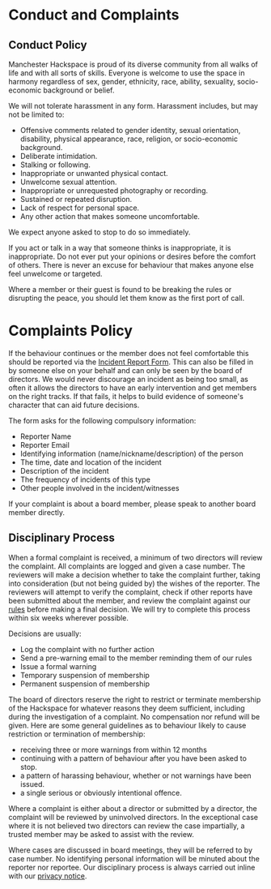 # Conduct and Complaints

## Conduct Policy
Manchester Hackspace is proud of its diverse community from all walks of life and with all sorts of skills.
Everyone is welcome to use the space in harmony regardless of sex, gender, ethnicity, race, ability, sexuality, socio-economic background or belief.

We will not tolerate harassment in any form. Harassment includes, but may not be limited to:

  * Offensive comments related to gender identity, sexual orientation, disability, physical appearance, race, religion, or socio-economic background.
  * Deliberate intimidation.
  * Stalking or following.
  * Inappropriate or unwanted physical contact.
  * Unwelcome sexual attention.
  * Inappropriate or unrequested photography or recording.
  * Sustained or repeated disruption.
  * Lack of respect for personal space.
  * Any other action that makes someone uncomfortable.

We expect anyone asked to stop to do so immediately.

If you act or talk in a way that someone thinks is inappropriate, it is inappropriate.
Do not ever put your opinions or desires before the comfort of others. There is never an excuse for behaviour that makes anyone else feel unwelcome or targeted.

Where a member or their guest is found to be breaking the rules or disrupting the peace, you should let them know as the first port of call.

# Complaints Policy

If the behaviour continues or the member does not feel comfortable this should be reported via the [Incident Report Form](https://forms.gle/HC2xJrz1XcXx4W1w7). This can also be filled in by someone else on your behalf and can only be seen by the board of directors. We would never discourage an incident as being too small, as often it allows the directors to have an early intervention and get members on the right tracks. If that fails, it helps to build evidence of someone's character that can aid future decisions.

The form asks for the following compulsory information:

  * Reporter Name
  * Reporter Email
  * Identifying information (name/nickname/description) of the person
  * The time, date and location of the incident
  * Description of the incident
  * The frequency of incidents of this type
  * Other people involved in the incident/witnesses

 If your complaint is about a board member, please speak to another board member directly.

## Disciplinary Process

When a formal complaint is received, a minimum of two directors will review the complaint. All complaints are logged and given a case number. The reviewers will make a decision whether to take the complaint further, taking into consideration (but not being guided by) the wishes of the reporter. The reviewers will attempt to verify the complaint, check if other reports have been submitted about the member, and review the complaint against our [rules](https://docs.hacman.org.uk/governance/rules/) before making a final decision. We will try to complete this process within six weeks wherever possible.

Decisions are usually:
* Log the complaint with no further action
* Send a pre-warning email to the member reminding them of our rules
* Issue a formal warning
* Temporary suspension of membership
* Permanent suspension of membership

The board of directors reserve the right to restrict or terminate membership of the Hackspace for whatever reasons they deem sufficient, including during the investigation of a complaint. No compensation nor refund will be given. Here are some general guidelines as to behaviour likely to cause restriction or termination of membership:

* receiving three or more warnings from within 12 months
* continuing with a pattern of behaviour after you have been asked to stop.
* a pattern of harassing behaviour, whether or not warnings have been issued.
* a single serious or obviously intentional offence.

Where a complaint is either about a director or submitted by a director, the complaint will be reviewed by uninvolved directors. In the exceptional case where it is not believed two directors can review the case impartially, a trusted member may be asked to assist with the review.

Where cases are discussed in board meetings, they will be referred to by case number. No identifying personal information will be minuted about the reporter nor reportee. Our disciplinary process is always carried out inline with our [privacy notice](https://hacman.org.uk/privacy-notice/).
